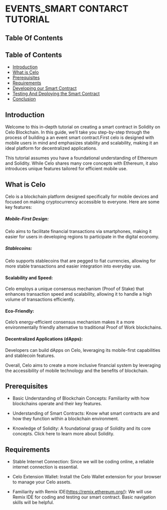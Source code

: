 # EVENTS_SMART CONTARCT TUTORIAL
## Table Of Contents


## Table of Contents
- [Introduction](#introduction)
- [What is Celo](#what-is-celo)
- [Prerequisites](#prerequisites)
- [Requirements](#requirements)
- [Developing our Smart Contract](#developing-our-smart-contract)
- [Testing And Deploying the Smart Contract](#testing-and-deploying-the-smart-contract)
- [Conclusion](#conclusion)

## Introduction
Welcome to this in-depth tutorial on creating a smart contract in Solidity on Celo Blockchain. In this guide, we’ll take you step-by-step through the process of building a an event smart contract.First celo is designed with mobile users in mind and emphasizes stability and scalability, making it an ideal platform for decentralized applications.

This tutorial assumes you have a foundational understanding of Ethereum and Solidity. While Celo shares many core concepts with Ethereum, it also introduces unique features tailored for efficient mobile use.

## What is Celo

Celo is a blockchain platform designed specifically for mobile devices and focused on making cryptocurrency accessible to everyone. 
Here are some key features:

##### Mobile-First Design: 
Celo aims to facilitate financial transactions via smartphones, making it easier for users in developing regions to participate in the digital economy.

##### Stablecoins:
Celo supports stablecoins that are pegged to fiat currencies, allowing for more stable transactions and easier integration into everyday use.

#### Scalability and Speed:
Celo employs a unique consensus mechanism (Proof of Stake) that enhances transaction speed and scalability, allowing it to handle a high volume of transactions efficiently.

#### Eco-Friendly: 
Celo’s energy-efficient consensus mechanism makes it a more environmentally friendly alternative to traditional Proof of Work blockchains.

#### Decentralized Applications (dApps): 
Developers can build dApps on Celo, leveraging its mobile-first capabilities and stablecoin features.


Overall, Celo aims to create a more inclusive financial system by leveraging the accessibility of mobile technology and the benefits of blockchain.

## Prerequisites

- Basic Understanding of Blockchain Concepts: Familiarity with how blockchains operate and their key features.
  
- Understanding of Smart Contracts: Know what smart contracts are and how they function within a blockchain environment.
  
- Knowledge of Solidity: A foundational grasp of Solidity and its core concepts. Click here to learn more about Solidity.
  

## Requirements

 - Stable Internet Connection: Since we will be coding online, a reliable internet connection is essential.
   
 - Celo Extension Wallet: Install the Celo Wallet extension for your browser to manage your Celo assets.
   
 - Familiarity with Remix IDE(https://remix.ethereum.org/): We will use Remix IDE for coding and testing our smart contract. Basic navigation skills will be helpful.


